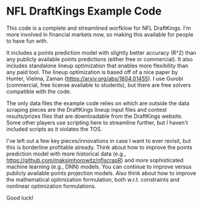 # NFL DraftKings Example Code

This code is a complete and streamlined worfklow for NFL DraftKings. I'm more involved in financial markets now, so making this available for people to have fun with.

It includes a points prediction model with slightly better accuracy (R^2) than any publicly available points predictions (either free or commercial). It also includes standalone lineup optimization that enables more flexibility than any paid tool. 
The lineup optimization is based off of a nice paper by Hunter, Vielma, Zaman (https://arxiv.org/abs/1604.01455). I use Gurobi (commercial, free license available to students), but there are free solvers compatible with the code.

The only data files the example code relies on which are outside the data scraping pieces are the DraftKings lineup input files and contest results/prizes files that are downloadable from the DraftKings website. Some other players use scripting here to streamline further,
but I haven't included scripts as it violates the TOS.

I've left out a few key pieces/innovations in case I want to ever revisit, but this is borderline profitable already. Think about how to improve the points prediction model with more historical data (e.g., https://github.com/maksimhorowitz/nflscrapR) and more sophisticated machine learning (e.g., DNN) models. You can continue to improve versus publicly available points projection models. Also think about how to improve the mathematical optimization formulation, both w.r.t. constraints and nonlinear optimization formulations.

Good luck!
